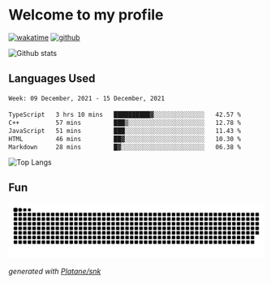 # Welcome to my profile

[![wakatime](https://wakatime.com/badge/user/82c377cd-a54c-404c-b7df-177b313ca539.svg)](https://wakatime.com/@82c377cd-a54c-404c-b7df-177b313ca539)
[![github](https://img.shields.io/github/followers/xinthose?logo=github&style=plastic)](https://github.com/alanhamlett?tab=followers)

![Github stats](https://github-readme-stats.vercel.app/api?username=xinthose&show_icons=true&theme=radical&count_private=true)

## Languages Used

<!--START_SECTION:waka-->
```text
Week: 09 December, 2021 - 15 December, 2021

TypeScript   3 hrs 10 mins   ██████████▓░░░░░░░░░░░░░░   42.57 % 
C++          57 mins         ███▒░░░░░░░░░░░░░░░░░░░░░   12.78 % 
JavaScript   51 mins         ███░░░░░░░░░░░░░░░░░░░░░░   11.43 % 
HTML         46 mins         ██▓░░░░░░░░░░░░░░░░░░░░░░   10.30 % 
Markdown     28 mins         █▓░░░░░░░░░░░░░░░░░░░░░░░   06.38 % 
```
<!--END_SECTION:waka-->

![Top Langs](https://github-readme-stats.vercel.app/api/top-langs/?username=xinthose)

## Fun
![github contribution grid snake animation](https://raw.githubusercontent.com/xinthose/xinthose/output/github-contribution-grid-snake.svg)

_generated with [Platane/snk](https://github.com/Platane/snk)_
